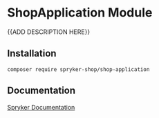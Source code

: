 # ShopApplication Module

{{ADD DESCRIPTION HERE}}

## Installation

```
composer require spryker-shop/shop-application
```

## Documentation

[Spryker Documentation](https://academy.spryker.com)
